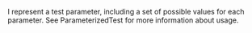I represent a test parameter, including a set of possible values for each parameter. See ParameterizedTest for more information about usage.